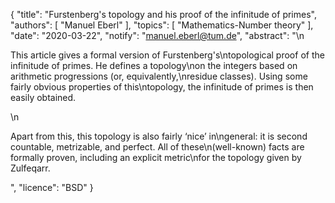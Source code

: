 {
    "title": "Furstenberg's topology and his proof of the infinitude of primes",
    "authors": [
        "Manuel Eberl"
    ],
    "topics": [
        "Mathematics-Number theory"
    ],
    "date": "2020-03-22",
    "notify": "manuel.eberl@tum.de",
    "abstract": "\n<p>This article gives a formal version of Furstenberg's\ntopological proof of the infinitude of primes. He defines a topology\non the integers based on arithmetic progressions (or, equivalently,\nresidue classes). Using some fairly obvious properties of this\ntopology, the infinitude of primes is then easily obtained.</p>\n<p>Apart from this, this topology is also fairly ‘nice’ in\ngeneral: it is second countable, metrizable, and perfect. All of these\n(well-known) facts are formally proven, including an explicit metric\nfor the topology given by Zulfeqarr.</p>",
    "licence": "BSD"
}